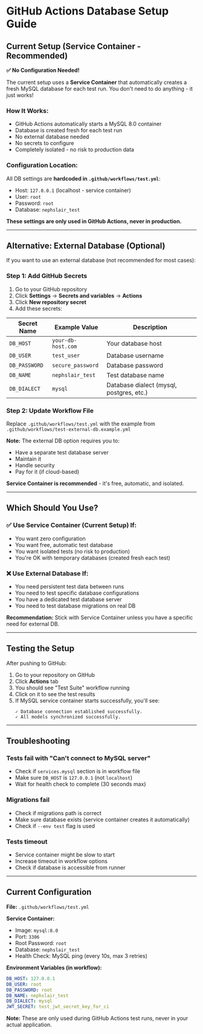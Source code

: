 # GitHub Actions Database Setup Guide

## Current Setup (Service Container - Recommended)

**✅ No Configuration Needed!**

The current setup uses a **Service Container** that automatically creates a fresh MySQL database for each test run. You don't need to do anything - it just works!

### How It Works:
- GitHub Actions automatically starts a MySQL 8.0 container
- Database is created fresh for each test run
- No external database needed
- No secrets to configure
- Completely isolated - no risk to production data

### Configuration Location:
All DB settings are **hardcoded in `.github/workflows/test.yml`**:
- Host: `127.0.0.1` (localhost - service container)
- User: `root`
- Password: `root`
- Database: `nephslair_test`

**These settings are only used in GitHub Actions, never in production.**

---

## Alternative: External Database (Optional)

If you want to use an external database (not recommended for most cases):

### Step 1: Add GitHub Secrets

1. Go to your GitHub repository
2. Click **Settings** → **Secrets and variables** → **Actions**
3. Click **New repository secret**
4. Add these secrets:

| Secret Name | Example Value | Description |
|------------|---------------|-------------|
| `DB_HOST` | `your-db-host.com` | Your database host |
| `DB_USER` | `test_user` | Database username |
| `DB_PASSWORD` | `secure_password` | Database password |
| `DB_NAME` | `nephslair_test` | Test database name |
| `DB_DIALECT` | `mysql` | Database dialect (mysql, postgres, etc.) |

### Step 2: Update Workflow File

Replace `.github/workflows/test.yml` with the example from `.github/workflows/test-external-db.example.yml`

**Note:** The external DB option requires you to:
- Have a separate test database server
- Maintain it
- Handle security
- Pay for it (if cloud-based)

**Service Container is recommended** - it's free, automatic, and isolated.

---

## Which Should You Use?

### ✅ Use Service Container (Current Setup) If:
- You want zero configuration
- You want free, automatic test database
- You want isolated tests (no risk to production)
- You're OK with temporary databases (created fresh each test)

### ❌ Use External Database If:
- You need persistent test data between runs
- You need to test specific database configurations
- You have a dedicated test database server
- You need to test database migrations on real DB

**Recommendation:** Stick with Service Container unless you have a specific need for external DB.

---

## Testing the Setup

After pushing to GitHub:

1. Go to your repository on GitHub
2. Click **Actions** tab
3. You should see "Test Suite" workflow running
4. Click on it to see the test results
5. If MySQL service container starts successfully, you'll see:
   ```
   ✓ Database connection established successfully.
   ✓ All models synchronized successfully.
   ```

---

## Troubleshooting

### Tests fail with "Can't connect to MySQL server"
- Check if `services.mysql` section is in workflow file
- Make sure `DB_HOST` is `127.0.0.1` (not `localhost`)
- Wait for health check to complete (30 seconds max)

### Migrations fail
- Check if migrations path is correct
- Make sure database exists (service container creates it automatically)
- Check if `--env test` flag is used

### Tests timeout
- Service container might be slow to start
- Increase timeout in workflow options
- Check if database is accessible from runner

---

## Current Configuration

**File:** `.github/workflows/test.yml`

**Service Container:**
- Image: `mysql:8.0`
- Port: `3306`
- Root Password: `root`
- Database: `nephslair_test`
- Health Check: MySQL ping (every 10s, max 3 retries)

**Environment Variables (in workflow):**
```yaml
DB_HOST: 127.0.0.1
DB_USER: root
DB_PASSWORD: root
DB_NAME: nephslair_test
DB_DIALECT: mysql
JWT_SECRET: test_jwt_secret_key_for_ci
```

**Note:** These are only used during GitHub Actions test runs, never in your actual application.

